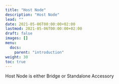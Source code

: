 ```yaml
---
title: "Host Node"
description: "Host Node"
lead: ""
date: 2021-05-06T00:00:00+02:00
lastmod: 2021-05-06T00:00:00+02:00
draft: false
images: []
menu:
  docs:
    parent: "introduction"
weight: 30
toc: true
---
```


Host Node is either Bridge or Standalone Accessory
